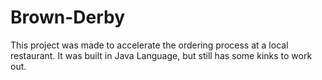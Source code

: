 # Brown-Derby
This project was made to accelerate the ordering process at a local restaurant. It was built in Java Language, but still has some kinks to work out. 
